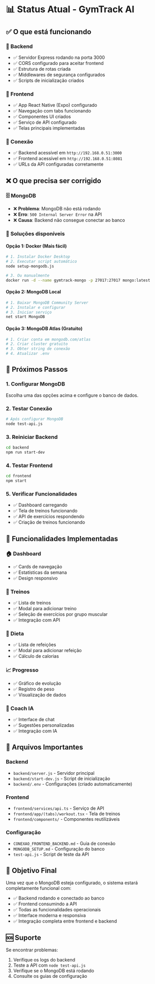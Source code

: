 # 📊 Status Atual - GymTrack AI

## ✅ O que está funcionando

### 🎯 Backend
- ✅ Servidor Express rodando na porta 3000
- ✅ CORS configurado para aceitar frontend
- ✅ Estrutura de rotas criada
- ✅ Middlewares de segurança configurados
- ✅ Scripts de inicialização criados

### 🎯 Frontend
- ✅ App React Native (Expo) configurado
- ✅ Navegação com tabs funcionando
- ✅ Componentes UI criados
- ✅ Serviço de API configurado
- ✅ Telas principais implementadas

### 🎯 Conexão
- ✅ Backend acessível em `http://192.168.0.51:3000`
- ✅ Frontend acessível em `http://192.168.0.51:8081`
- ✅ URLs da API configuradas corretamente

## ❌ O que precisa ser corrigido

### 🗄️ MongoDB
- ❌ **Problema**: MongoDB não está rodando
- ❌ **Erro**: `500 Internal Server Error` na API
- ❌ **Causa**: Backend não consegue conectar ao banco

### 🔧 Soluções disponíveis

#### Opção 1: Docker (Mais fácil)
```bash
# 1. Instalar Docker Desktop
# 2. Executar script automático
node setup-mongodb.js

# 3. Ou manualmente
docker run -d --name gymtrack-mongo -p 27017:27017 mongo:latest
```

#### Opção 2: MongoDB Local
```bash
# 1. Baixar MongoDB Community Server
# 2. Instalar e configurar
# 3. Iniciar serviço
net start MongoDB
```

#### Opção 3: MongoDB Atlas (Gratuito)
```bash
# 1. Criar conta em mongodb.com/atlas
# 2. Criar cluster gratuito
# 3. Obter string de conexão
# 4. Atualizar .env
```

## 🚀 Próximos Passos

### 1. Configurar MongoDB
Escolha uma das opções acima e configure o banco de dados.

### 2. Testar Conexão
```bash
# Após configurar MongoDB
node test-api.js
```

### 3. Reiniciar Backend
```bash
cd backend
npm run start-dev
```

### 4. Testar Frontend
```bash
cd frontend
npm start
```

### 5. Verificar Funcionalidades
- ✅ Dashboard carregando
- ✅ Tela de treinos funcionando
- ✅ API de exercícios respondendo
- ✅ Criação de treinos funcionando

## 📱 Funcionalidades Implementadas

### 🏠 Dashboard
- ✅ Cards de navegação
- ✅ Estatísticas da semana
- ✅ Design responsivo

### 💪 Treinos
- ✅ Lista de treinos
- ✅ Modal para adicionar treino
- ✅ Seleção de exercícios por grupo muscular
- ✅ Integração com API

### 🥗 Dieta
- ✅ Lista de refeições
- ✅ Modal para adicionar refeição
- ✅ Cálculo de calorias

### 📈 Progresso
- ✅ Gráfico de evolução
- ✅ Registro de peso
- ✅ Visualização de dados

### 🤖 Coach IA
- ✅ Interface de chat
- ✅ Sugestões personalizadas
- ✅ Integração com IA

## 🔧 Arquivos Importantes

### Backend
- `backend/server.js` - Servidor principal
- `backend/start-dev.js` - Script de inicialização
- `backend/.env` - Configurações (criado automaticamente)

### Frontend
- `frontend/services/api.ts` - Serviço de API
- `frontend/app/(tabs)/workout.tsx` - Tela de treinos
- `frontend/components/` - Componentes reutilizáveis

### Configuração
- `CONEXAO_FRONTEND_BACKEND.md` - Guia de conexão
- `MONGODB_SETUP.md` - Configuração do banco
- `test-api.js` - Script de teste da API

## 🎯 Objetivo Final

Uma vez que o MongoDB esteja configurado, o sistema estará completamente funcional com:

- ✅ Backend rodando e conectado ao banco
- ✅ Frontend consumindo a API
- ✅ Todas as funcionalidades operacionais
- ✅ Interface moderna e responsiva
- ✅ Integração completa entre frontend e backend

## 🆘 Suporte

Se encontrar problemas:
1. Verifique os logs do backend
2. Teste a API com `node test-api.js`
3. Verifique se o MongoDB está rodando
4. Consulte os guias de configuração 